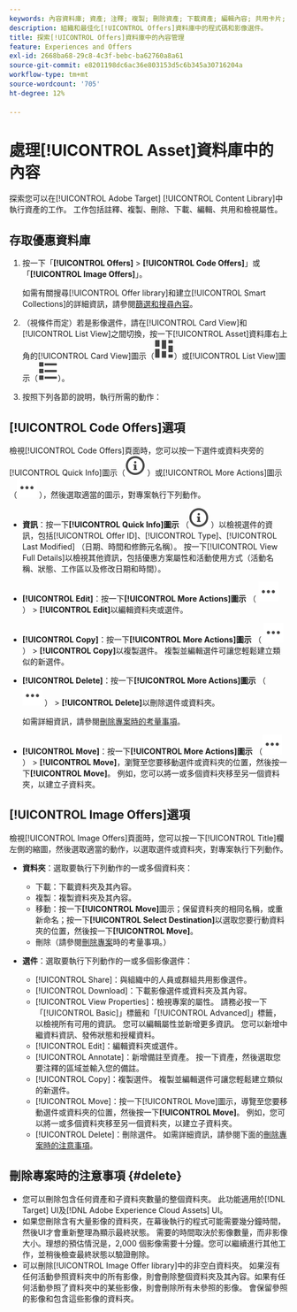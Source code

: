 ```yaml
---
keywords: 內容資料庫; 資產; 注釋; 複製; 刪除資產; 下載資產; 編輯內容; 共用卡片; 檢視內容屬性
description: 組織和最佳化[!UICONTROL Offers]資料庫中的程式碼和影像選件。
title: 探索[!UICONTROL Offers]資料庫中的內容管理
feature: Experiences and Offers
exl-id: 2668ba68-29c8-4c3f-bebc-ba62760a8a61
source-git-commit: e8201198dc6ac36e803153d5c6b345a30716204a
workflow-type: tm+mt
source-wordcount: '705'
ht-degree: 12%

---
```


# 處理[!UICONTROL Asset]資料庫中的內容

探索您可以在[!UICONTROL Adobe Target] [!UICONTROL Content Library]中執行資產的工作。 工作包括註釋、複製、刪除、下載、編輯、共用和檢視屬性。

## 存取優惠資料庫

1. 按一下「**[!UICONTROL Offers]** > **[!UICONTROL Code Offers]**」或「**[!UICONTROL Image Offers]**」。

   如需有關搜尋[!UICONTROL Offer library]和建立[!UICONTROL Smart Collections]的詳細資訊，請參閱[篩選和搜尋內容](/help/main/c-experiences/c-manage-content/filter-and-search-content.md#concept_3B59B8F025BF4CEA82ECC5199D365276)。

1. （視條件而定）若是影像選件，請在[!UICONTROL Card View]和[!UICONTROL List View]之間切換，按一下[!UICONTROL Asset]資料庫右上角的[!UICONTROL Card View]圖示（![卡片檢檢視示](/help/main/assets/icons/ViewCard.svg)）或[!UICONTROL List View]圖示（![清單檢檢視示](/help/main/assets/icons/ViewList.svg)）。

1. 按照下列各節的說明，執行所需的動作：

## [!UICONTROL Code Offers]選項

檢視[!UICONTROL Code Offers]頁面時，您可以按一下選件或資料夾旁的[!UICONTROL Quick Info]圖示（![快速資訊圖示](/help/main/assets/icons/InfoOutline.svg) ）或[!UICONTROL More Actions]圖示（![更多動作圖示](/help/main/assets/icons/MoreSmallList.svg) ），然後選取適當的圖示，對專案執行下列動作。

* **資訊**：按一下&#x200B;**[!UICONTROL Quick Info]圖示** （![快速資訊圖示](/help/main/assets/icons/InfoOutline.svg) ）以檢視選件的資訊，包括[!UICONTROL Offer ID]、[!UICONTROL Type]、[!UICONTROL Last Modified] （日期、時間和修飾元名稱）。 按一下[!UICONTROL View Full Details]以檢視其他資訊，包括優惠方案屬性和活動使用方式（活動名稱、狀態、工作區以及修改日期和時間）。
* **[!UICONTROL Edit]**：按一下&#x200B;**[!UICONTROL More Actions]圖示** （ ![更多動作圖示](/help/main/assets/icons/MoreSmallList.svg) ） > **[!UICONTROL Edit]**&#x200B;以編輯資料夾或選件。
* **[!UICONTROL Copy]**：按一下&#x200B;**[!UICONTROL More Actions]圖示** （ ![更多動作圖示](/help/main/assets/icons/MoreSmallList.svg) ） > **[!UICONTROL Copy]**&#x200B;以複製選件。 複製並編輯選件可讓您輕鬆建立類似的新選件。
* **[!UICONTROL Delete]**：按一下&#x200B;**[!UICONTROL More Actions]圖示** （ ![更多動作圖示](/help/main/assets/icons/MoreSmallList.svg) ） > **[!UICONTROL Delete]**&#x200B;以刪除選件或資料夾。

  如需詳細資訊，請參閱[刪除專案時的考量事項](#delete)。

* **[!UICONTROL Move]**：按一下&#x200B;**[!UICONTROL More Actions]圖示** （![更多動作圖示](/help/main/assets/icons/MoreSmallList.svg) ） > **[!UICONTROL Move]**，瀏覽至您要移動選件或資料夾的位置，然後按一下&#x200B;**[!UICONTROL Move]**。 例如，您可以將一或多個資料夾移至另一個資料夾，以建立子資料夾。

## [!UICONTROL Image Offers]選項

檢視[!UICONTROL Image Offers]頁面時，您可以按一下[!UICONTROL Title]欄左側的縮圖，然後選取適當的動作，以選取選件或資料夾，對專案執行下列動作。

* **資料夾**：選取要執行下列動作的一或多個資料夾：

   * 下載：下載資料夾及其內容。
   * 複製：複製資料夾及其內容。
   * 移動：按一下&#x200B;**[!UICONTROL Move]**&#x200B;圖示；保留資料夾的相同名稱，或重新命名；按一下&#x200B;**[!UICONTROL Select Destination]**&#x200B;以選取您要行動資料夾的位置，然後按一下&#x200B;**[!UICONTROL Move]**。
   * 刪除（請參閱[刪除專案](#delete)時的考量事項。）

* **選件**：選取要執行下列動作的一或多個影像選件：

   * [!UICONTROL Share]：與組織中的人員或群組共用影像選件。
   * [!UICONTROL Download]：下載影像選件或資料夾及其內容。
   * [!UICONTROL View Properties]：檢視專案的屬性。 請務必按一下「[!UICONTROL Basic]」標籤和「[!UICONTROL Advanced]」標籤，以檢視所有可用的資訊。 您可以編輯屬性並新增更多資訊。 您可以新增中繼資料資訊、發佈狀態和授權資料。
   * [!UICONTROL Edit]：編輯資料夾或選件。
   * [!UICONTROL Annotate]：新增備註至資產。 按一下資產，然後選取您要注釋的區域並輸入您的備註。
   * [!UICONTROL Copy]：複製選件。 複製並編輯選件可讓您輕鬆建立類似的新選件。
   * [!UICONTROL Move]：按一下[!UICONTROL Move]圖示，導覽至您要移動選件或資料夾的位置，然後按一下&#x200B;**[!UICONTROL Move]**。 例如，您可以將一或多個資料夾移至另一個資料夾，以建立子資料夾。
   * [!UICONTROL Delete]：刪除選件。 如需詳細資訊，請參閱下面的[刪除專案時的注意事項](#delete)。

## 刪除專案時的注意事項 {#delete}

* 您可以刪除包含任何資產和子資料夾數量的整個資料夾。 此功能適用於[!DNL Target] UI及[!DNL Adobe Experience Cloud Assets] UI。
* 如果您刪除含有大量影像的資料夾，在幕後執行的程式可能需要幾分鐘時間，然後UI才會重新整理為顯示最終狀態。 需要的時間取決於影像數量，而非影像大小。理想的預估情況是，2,000 個影像需要十分鐘。您可以繼續進行其他工作，並稍後檢查最終狀態以驗證刪除。
* 可以刪除[!UICONTROL Image Offer library]中的非空白資料夾。 如果沒有任何活動參照資料夾中的所有影像，則會刪除整個資料夾及其內容。如果有任何活動參照了資料夾中的某些影像，則會刪除所有未參照的影像。 會保留參照的影像和包含這些影像的資料夾。